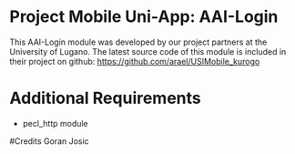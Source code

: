﻿# Project Mobile Uni-App: AAI-Login

This AAI-Login module was developed by our project partners at the University of Lugano.
The latest source code of this module is included in their project on github:
https://github.com/arael/USIMobile_kurogo

# Additional Requirements

* pecl_http module 

#Credits
Goran Josic